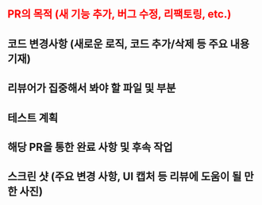 ## <span style="color:red">PR의 목적 (새 기능 추가, 버그 수정, 리팩토링, etc.)</span>


## 코드 변경사항 (새로운 로직, 코드 추가/삭제 등 주요 내용 기재)


## 리뷰어가 집중해서 봐야 할 파일 및 부분


## 테스트 계획


## 해당 PR을 통한 완료 사항 및 후속 작업


## 스크린 샷 (주요 변경 사항, UI 캡처 등 리뷰에 도움이 될 만한 사진)


